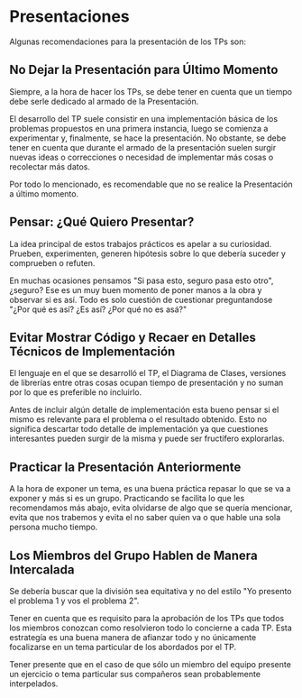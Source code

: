# Presentaciones

Algunas recomendaciones para la presentación de los TPs son:

## No Dejar la Presentación para Último Momento

Siempre, a la hora de hacer los TPs, se debe tener en cuenta que un tiempo debe serle dedicado al armado de la Presentación.

El desarrollo del TP suele consistir en una implementación básica de los problemas propuestos en una primera instancia, luego se comienza a experimentar y, finalmente, se hace la presentación. No obstante, se debe tener en cuenta que durante el armado de la presentación suelen surgir nuevas ideas o correcciones o necesidad de implementar más cosas o recolectar más datos.

Por todo lo mencionado, es recomendable que no se realice la Presentación a último momento.

## Pensar: ¿Qué Quiero Presentar?

La idea principal de estos trabajos prácticos es apelar a su curiosidad. Prueben, experimenten, generen hipótesis sobre lo que debería suceder y comprueben o refuten.

En muchas ocasiones pensamos "Si pasa esto, seguro pasa esto otro", ¿seguro? Ese es un muy buen momento de poner manos a la obra y observar si es así. Todo es solo cuestión de cuestionar preguntandose "¿Por qué es así? ¿Es así? ¿Por qué no es asá?"

## Evitar Mostrar Código y Recaer en Detalles Técnicos de Implementación

El lenguaje en el que se desarrolló el TP, el Diagrama de Clases, versiones de librerías entre otras cosas ocupan tiempo de presentación y no suman por lo que es preferible no incluirlo.

Antes de incluir algún detalle de implementación esta bueno pensar si el mismo es relevante para el problema o el resultado obtenido. Esto no significa descartar todo detalle de implementación ya que cuestiones interesantes pueden surgir de la misma y puede ser fructífero explorarlas.

## Practicar la Presentación Anteriormente

A la hora de exponer un tema, es una buena práctica repasar lo que se va a exponer y más si es un grupo. Practicando se facilita lo que les recomendamos más abajo, evita olvidarse de algo que se quería mencionar, evita que nos trabemos y evita el no saber quien va o que hable una sola persona mucho tiempo.

## Los Miembros del Grupo Hablen de Manera Intercalada

Se debería buscar que la división sea equitativa y no del estilo "Yo presento el problema 1 y vos el problema 2".

Tener en cuenta que es requisito para la aprobación de los TPs que todos los miembros conozcan como resolvieron todo lo concierne a cada TP. Esta estrategía es una buena manera de afianzar todo y no únicamente focalizarse en un tema particular de los abordados por el TP.

Tener presente que en el caso de que sólo un miembro del equipo presente un ejercicio o tema particular sus compañeros sean probablemente interpelados.